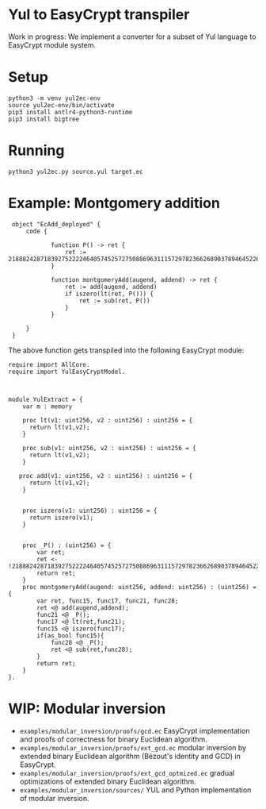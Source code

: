 # Yul to EasyCrypt transpiler

Work in progress: We implement a converter for a subset of Yul language to EasyCrypt module system.

# Setup

```
python3 -m venv yul2ec-env
source yul2ec-env/bin/activate
pip3 install antlr4-python3-runtime
pip3 install bigtree
```

# Running

`python3 yul2ec.py source.yul target.ec`



# Example: Montgomery addition


```
 object "EcAdd_deployed" {
     code {

            function P() -> ret {
                ret := 21888242871839275222246405745257275088696311157297823662689037894645226208583
            }

            function montgomeryAdd(augend, addend) -> ret {
                ret := add(augend, addend)
                if iszero(lt(ret, P())) {
                    ret := sub(ret, P())
                }
            }

     }
 }
```

The above function gets transpiled into the following EasyCrypt module:

```
require import AllCore.
require import YulEasyCryptModel.



module YulExtract = {
    var m : memory
 
    proc lt(v1: uint256, v2 : uint256) : uint256 = {
      return lt(v1,v2);  
    }

    proc sub(v1: uint256, v2 : uint256) : uint256 = {
      return lt(v1,v2);  
    }

   proc add(v1: uint256, v2 : uint256) : uint256 = {
      return lt(v1,v2);  
    }


    proc iszero(v1: uint256) : uint256 = {
      return iszero(v1);  
    }


    proc _P() : (uint256) = { 
        var ret;
        ret <- !21888242871839275222246405745257275088696311157297823662689037894645226208583;
        return ret;
    }
    proc montgomeryAdd(augend: uint256, addend: uint256) : (uint256) = { 
        var ret, func15, func17, func21, func28;
        ret <@ add(augend,addend);
        func21 <@ _P();
        func17 <@ lt(ret,func21);
        func15 <@ iszero(func17);
        if(as_bool func15){
            func28 <@ _P();
            ret <@ sub(ret,func28);
        }
        return ret;
    }
}.
```

# WIP: Modular inversion 

* `examples/modular_inversion/proofs/gcd.ec` EasyCrypt implementation and proofs of correctness for binary Euclidean algorithm.
* `examples/modular_inversion/proofs/ext_gcd.ec` modular inversion by extended binary Euclidean algorithm (Bézout's identity and GCD) in EasyCrypt.
* `examples/modular_inversion/proofs/ext_gcd_optmized.ec` gradual optimizations of extended binary Euclidean algorithm.
* `examples/modular_inversion/sources/` YUL and Python implementation of modular inversion.

